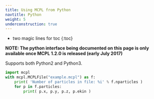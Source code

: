 ```yaml
---
title: Using MCPL from Python
navtitle: Python
weight: 5
underconstruction: true
---
```


- two magic lines for toc
{:toc}


**NOTE: The python interface being documented on this page is only available once MCPL 1.2.0 is released (early July 2017)**

Supports both Python2 and Python3.

```python
import mcpl
with mcpl.MCPLFile("example.mcpl") as f:
    print( 'Number of particles in file: %i' % f.nparticles )
    for p in f.particles:
        print( p.x, p.y, p.z, p.ekin )
```
